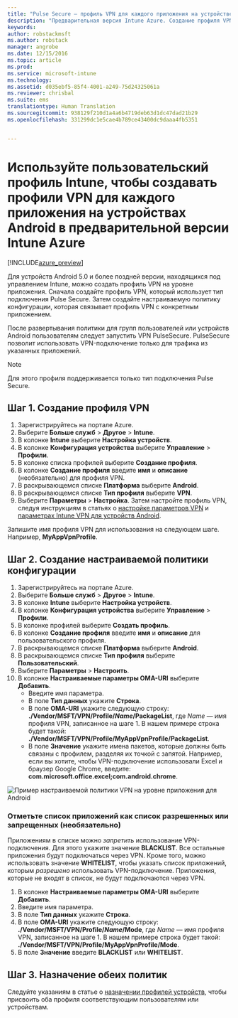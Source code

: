 ```yaml
---
title: "Pulse Secure — профиль VPN для каждого приложения на устройстве Android | Предварительная версия Intune Azure | Документация Майкрософт"
description: "Предварительная версия Intune Azure. Создание профиля VPN для каждого приложения на устройствах Android под управлением Intune."
keywords: 
author: robstackmsft
ms.author: robstack
manager: angrobe
ms.date: 12/15/2016
ms.topic: article
ms.prod: 
ms.service: microsoft-intune
ms.technology: 
ms.assetid: d035ebf5-85f4-4001-a249-75d24325061a
ms.reviewer: chrisbal
ms.suite: ems
translationtype: Human Translation
ms.sourcegitcommit: 938129f210d1a4a6b4719deb63d1dc47dad21b29
ms.openlocfilehash: 331299dc1e5cae4b789ce43400dc9daaa4fb5351


---
```


# <a name="use-an-intune-custom-profile-to-create-a-per-app-vpn-profile-for-android-devices-in-intune-azure-preview"></a>Используйте пользовательский профиль Intune, чтобы создавать профили VPN для каждого приложения на устройствах Android в предварительной версии Intune Azure

[!INCLUDE[azure_preview](../includes/azure_preview.md)]

Для устройств Android 5.0 и более поздней версии, находящихся под управлением Intune, можно создать профиль VPN на уровне приложения. Сначала создайте профиль VPN, который использует тип подключения Pulse Secure. Затем создайте настраиваемую политику конфигурации, которая связывает профиль VPN с конкретным приложением.

После развертывания политики для групп пользователей или устройств Android пользователям следует запустить VPN PulseSecure. PulseSecure позволит использовать VPN-подключение только для трафика из указанных приложений.

> [!NOTE]
>
> Для этого профиля поддерживается только тип подключения Pulse Secure.


## <a name="step-1-create-a-vpn-profile"></a>Шаг 1. Создание профиля VPN


1. Зарегистрируйтесь на портале Azure.
2. Выберите **Больше служб** > **Другое** > **Intune**.
3. В колонке **Intune** выберите **Настройка устройств**.
2. В колонке **Конфигурация устройства** выберите **Управление** > **Профили**.
2. В колонке списка профилей выберите **Создание профиля**.
3. В колонке **Создание профиля** введите **имя** и **описание** (необязательно) для профиля VPN.
4. В раскрывающемся списке **Платформа** выберите **Android**.
5. В раскрывающемся списке **Тип профиля** выберите **VPN**.
3. Выберите **Параметры** > **Настройка**. Затем настройте профиль VPN, следуя инструкциям в статьях о [настройке параметров VPN](how-to-configure-vpn-settings.md) и [параметрах Intune VPN для устройств Android](vpn-for-android.md).

Запишите имя профиля VPN для использования на следующем шаге. Например, **MyAppVpnProfile**.

## <a name="step-2-create-a-custom-configuration-policy"></a>Шаг 2. Создание настраиваемой политики конфигурации

1. Зарегистрируйтесь на портале Azure.
2. Выберите **Больше служб** > **Другое** > **Intune**.
3. В колонке **Intune** выберите **Настройка устройств**.
2. В колонке **Конфигурация устройства** выберите **Управление** > **Профили**.
3. В колонке профилей выберите **Создать профиль**.
4. В колонке **Создание профиля** введите **имя** и **описание** для пользовательского профиля.
5. В раскрывающемся списке **Платформа** выберите **Android**.
6. В раскрывающемся списке **Тип профиля** выберите **Пользовательский**.
7. Выберите **Параметры** > **Настроить**.
3. В колонке **Настраиваемые параметры OMA-URI** выберите **Добавить**.
    - Введите имя параметра.
    - В поле **Тип данных** укажите **Строка**.
    - В поле **OMA-URI** укажите следующую строку: **./Vendor/MSFT/VPN/Profile/*Name*/PackageList**, где *Name* — имя профиля VPN, записанное на шаге 1. В нашем примере строка будет такой: **./Vendor/MSFT/VPN/Profile/MyAppVpnProfile/PackageList**.
    - В поле **Значение** укажите имена пакетов, которые должны быть связаны с профилем, разделяя их точкой с запятой. Например, если вы хотите, чтобы VPN-подключение использовали Excel и браузер Google Chrome, введите: **com.microsoft.office.excel;com.android.chrome**.

![Пример настраиваемой политики VPN на уровне приложения для Android](./media/android_per_app_vpn_oma_uri.png)

### <a name="set-your-app-list-to-blacklist-or-whitelist-optional"></a>Отметьте список приложений как список разрешенных или запрещенных (необязательно)
  Приложениям в списке можно *запретить* использование VPN-подключения. Для этого укажите значение **BLACKLIST**. Все остальные приложения будут подключаться через VPN.
Кроме того, можно использовать значение **WHITELIST**, чтобы указать список приложений, которым *разрешено* использовать VPN-подключение. Приложения, которые не входят в список, не будут подключаются через VPN.
  1.    В колонке **Настраиваемые параметры OMA-URI** выберите **Добавить**.
  2.    Введите имя параметра.
  3.    В поле **Тип данных** укажите **Строка**.
  4.    В поле **OMA-URI** укажите следующую строку: **./Vendor/MSFT/VPN/Profile/*Name*/Mode**, где *Name* — имя профиля VPN, записанное на шаге 1. В нашем примере строка будет такой: **./Vendor/MSFT/VPN/Profile/MyAppVpnProfile/Mode**.
  5.    В поле **Значение** введите **BLACKLIST** или **WHITELIST**.



## <a name="step-3-assign-both-policies"></a>Шаг 3. Назначение обеих политик

Следуйте указаниям в статье о [назначении профилей устройств](how-to-assign-device-profiles.md), чтобы присвоить оба профиля соответствующим пользователям или устройствам.



<!--HONumber=Feb17_HO1-->


